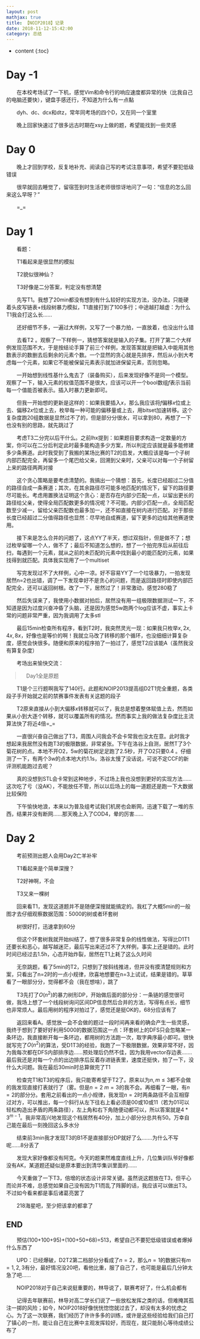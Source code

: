 ```yaml
---
layout: post
mathjax: true
title: 【NOIP2018】记录
date: 2018-11-12-15:42:00
category: 总结
---
```

* content
{:toc}
# Day -1

　　在本校考场试了一下机，感觉Vim和命令行的响应速度都异常的快（比我自己的电脑还要快），键盘手感还行，不知道为什么有一点黏

　　dyh、dc、dcx和dtz，常年同考场的四个D，又在同一个室里

　　晚上回家快速过了很多远古时期在xsy上做的题，希望能找到一些灵感



# Day 0

　　晚上才回到学校，反复地补充、阅读自己写的考试注意事项，希望不要犯低级错误

　　很早就回去睡觉了，留宿签到时生活老师很惊讶地问了一句：“信息的怎么回来这么早呀？”

　　=_=



# Day 1

　　看题：

　　T1看起来是很显然的模拟

　　T2貌似很神仙？

　　T3好像是二分答案，判定没有想清楚

　　先写T1。我想了20min都没有想到有什么较好的实现方法，没办法，只能硬着头皮写链表+线段树暴力模拟，T1直接打到了100多行；中途越打越虚：为什么T1我会打这么长......

　　还好细节不多，一遍过大样例，又写了一个暴力拍，一直放着，也没出什么错

　　去看T2 。观察了一下样例一，猜想答案就是输入的子集。打开了第二个大样例发现范围不大，于是按结论手算了前三个样例，发现答案就是把输入中能用其他数表示的数删去后剩余的元素个数。一个显然的贪心就是先排序，然后从小到大考虑每一个元素，如果它不能被保留元素表示就加进保留元素，否则忽略。

　　一开始想到线性基什么鬼去了（装备购买），后来发现好像不是同一个模型。观察了一下，输入元素的权值范围不是很大，应该可以开一个bool数组$f$表示当前每一个值能否被表示。插入时暴力更新即可。

　　但我一开始想的更新是这样的：如果我要插入$x$，那么我应该将$f$偏移$x$位或上去、偏移$2x$位或上去，枚举每一种可能的偏移量或上去，用bitset加速转移。这个复杂度跑20组数据是显然过不了的，但是部分分很水，可以拿到80，再想了一下也没有别的思路，就先跳过了

　　考虑T3二分完以后干什么。之前lhx提到：如果题目要求构造一定数量的方案，你可以在二分后判定此时最多能构造多少方案，所以判定应该就是最多能修建多少条赛道。此时我受到了我搬的某场比赛的T2的启发，大概应该是每一个子树内部匹配完全，再留多一个尾巴给父亲，回溯到父亲时，父亲可以对每一个子树留上来的路径两两对接

　　这个贪心策略是要考虑清楚的。我搞出一个猜想：首先，长度已经超过二分值的路径自成一条赛道；其次，在其余路径尽可能多地匹配的情况下，留下的路径要尽可能长。考虑用置换法证明这个贪心：是否存在内部少匹配一点，以留出更长的路径给父亲，使得全局匹配数更多的情况呢？不可能。内部少匹配一点，全局匹配数至少减一，留给父亲匹配数也最多加一，还不如直接在树内进行匹配。对于那些长度已经超过二分值得路径也显然：尽早地自成赛道，留下更多的边给其他赛道使用。

　　接下来是怎么合并的问题了，这点YY了半天，想过双指针，但是做不了；想过枚举留哪一个人，做不了；最后不知道怎么想的，想了一个拍完序后从前往后扫，每遇到一个元素，就从之前的未匹配的元素中找到最小的能匹配的元素，如果找得到就匹配。具体我实现用了一个multiset

　　写完发现过不了大样例，心中一凉。好不容易YY了一个垃圾暴力，一拍发现居然n=2也出错，调了一下发现幸好不是贪心的问题，而是返回路径时即使内部匹配完全，还可以返回树根。改了一下，居然过了！非常激动，感觉280稳了

　　然后失误来了，我使用小数据对拍后，居然没有用一组极限数据测试一下，不知道是因为过度兴奋冲昏了头脑，还是因为感觉5w跑两个log应该不虚，事实上卡常的问题非常严重，因为我调用了太多stl

　　最后15min检查所有程序，看到T2时，我突然灵光一现：如果我只枚举$x,2x,4x,8x$，好像也是等价的啊！我就立马改了转移的那个循环，也没细细计算复杂度，感觉会快很多。随便和原来的程序拍了一拍过了，感觉T2应该能A（虽然我没有算复杂度）

　　考场出来愉快交流：

> 　Day1全是原题

　　T1是个三行题啊我写了140行。此题和NOIP2013提高组D2T1完全重题，各类段子手开始就之前的禁赛事件发表有关这题的段子

　　T2原来直接从小到大偏移$x$转移就可以了，我总是想着整体赋值上去，然而如果从小到大逐个转移，就可以覆盖所有的情况。然而事实上我的做法复杂度比主流算法快了将近4倍=_=

　　一直很兴奋自己做出了T3，周围人问我会不会卡常我也没太在意。此时我才想起来我居然没有跑T3的极限数据，非常紧张。下午在洛谷上自测，居然T了3个菊花树的点。本地不开O2，5w的菊花树足足跑了2.5秒，开了O2只要0.4 。仔细测了一下，有两个3w的点本地大约1.1s，洛谷太慢了没话说，可说不定CCF的新评测机能跑过去呢？

　　真的没想到STL会卡常到这种地步，不过场上我也没想到更好的实现方法......这次吃了亏（没AK），不能放任不管，所以以后场上的每一道题还是跑一下大数据比较保险

　　下午愉快地浪，本来以为普及组考试我们机房也会断网，迅速下载了一堆的东西，结果并没有断网......那天晚上入了COD4，晕的厉害......



# Day 2

　　考前预测出题人会用Day2亡羊补牢

　　T1看起来是个简单深搜？

　　T2好神啊，不会

　　T3又来一棵树

　　回来看T1，发现这道题并不是随便深搜就能搞定的。我杠了大概5min的一般图才去仔细观察数据范围：5000的树或者环套树

　　树很好打，迅速拿到60分

　　但这个环套树我就开始纠结了，想了很多非常复杂的线性做法，写得比D1T1还要长和恶心，越写越迷茫，最后写出来还过不了大样例，事实上还是错的。此时时间已经过去1.5h，心态开始炸裂，居然在T1上耗了这么久时间

　　无奈跳题，看了5min的T2，只想到了按斜线推进，但并没有摸清楚规则和方案，只看出了n=2时的一点小规律，欣喜地想要在n=3上试试，结果是错的。草草看了一眼部分分，觉得都不会（我在想啥），跳了

　　T3先打了$O(n^2)$的暴力树形DP，开始做后面的部分分：一条链的感觉很可做，我场上想了一个线段树询问区间DP信息然后合并的方法，写得有点长，细节也非常烦人。最后用树的程序对拍过了，感觉还是挺OK的，68分应该有了

　　返回来看A。感觉放一会不会做的题过一段时间再来看的确会产生一些灵感，我终于想到了要好好利用5000的数据范围这一点：环套树上的DFS只会忽略某一条环边，我直接断开每一条环边，都用树的方法跑一次，取字典序最小即可。很快就写完了$O(n^2)$的算法，受D1T3的经验，我跑了一下极限数据，效果非常不好，因为我每次都在DFS内部排序边......预处理后仍然不佳，因为我用vector存边表.......最后我还是对每一个点的出边排序后反着存进链表里，速度还挺快，拍了一下，没什么大问题。我在最后30min时总算做完了T1

　　检查完T1和T3的程序后，我只能寄希望于T2了。原来以为$n,m\le 3$都不会做的我发现直接打表就行了（雾。但是$n=2\ m=3$的我不会。再细看了一眼，有$n=2$的部分分。套用之前看出的一点小规律，我发现$n=2$时两条路径不会互相穿过对方，可以推出，每一个斜行从左下往右上看必须是$00$或$10$或$11$（若为$01$可以轻松构造出矛盾的两条路径），左上角和右下角随便动都可以，所以答案就是$4*3^{m-1}$。我非常高兴地发现这个档居然有40分，加上小部分分总共有50。万幸自己能在最后一刻挽回这么多水分

　　结束前3min我才发现T3的B1不是直接部分DP就好了么.......为什么不写呢......8分丢了

　　发现大家好像都没有阿克。今天的题果然难度直线上升，几位集训队爷好像都没有AK，某道题还疑似是原本要出到清华集训里面的......

　　今天重做了一下T3，倍增的状态设计非常关键。虽然说这题放在T3，但平心而论并不难，总感觉如果自己没有因为T1而乱了阵脚的话，我应该可以做出T3。不过如今看来都是事后诸葛亮罢了

　　218海星吧，至少把该拿的都拿了



## END

　　预估(100+100+95)+(100+50+68)=513，希望自己不要犯低级错误或者爆掉什么东西了

　　UPD：已经爆破，D2T2第二档部分分看成了$n=2$，那么$n=1$的数据只有$m=1,2,3$有分，最好情况没20吧，看他比重，服了自己了，也可能是最后几分钟太急了吧......

　　NOIP2018对于自己来说挺重要的，林导说了，联赛考好了，什么机会都有

　　记得去年联赛前，林导对高二学长们说了一些放松发挥之类的话，但难掩其孤注一掷的风险；如今，NOIP2018好像恍恍惚惚就过去了，却没有太多的忧虑之心。为了这一次联赛，我们经历了许许多多的训练，或许是这些经验给我们自己打了镇心的一剂，能让自己在比赛中主观发挥较好，而现在，就只能耐心等待成绩公布了